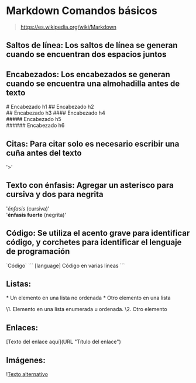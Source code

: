 # Markdown Comandos básicos

>https://es.wikipedia.org/wiki/Markdown

## Saltos de línea: Los saltos de línea se generan cuando se encuentran dos espacios juntos

## Encabezados: Los encabezados se generan cuando se encuentra una almohadilla antes de texto

\# Encabezado h1
\## Encabezado h2  
\## Encabezado h3 
\#### Encabezado h4  
\##### Encabezado h5  
\###### Encabezado h6

## Citas: Para citar solo es necesario escribir una cuña antes del texto
\'>'  

## Texto con énfasis: Agregar un asterisco para cursiva y dos para negrita

\'*énfasis* (cursiva)'  
\'**énfasis fuerte** (negrita)'  


 ## Código: Se utiliza el acento grave para identificar código, y corchetes para identificar el lenguaje de programación

\`Código`
\``` [language]
 Código en 
 varias líneas
\```
 
 ## Listas:
 \* Un elemento en una lista no ordenada
 \* Otro elemento en una lista
 
 \1. Elemento en una lista enumerada u ordenada.
 \2. Otro elemento
 
## Enlaces:
 \[Texto del enlace aquí](URL "Título del enlace")

## Imágenes:
\![Texto alternativo](URL "Título de la imagen")

